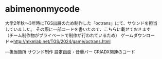 # abimenonmycode
大学2年秋～3年時にTGS出展のため制作した「octrans」にて、サウンドを担当していました。
その際に一部コードを書いたので、こちらに載せておきます（チーム制作物がプライベートで制作が行われているため）
ゲームダウンロード⇒http://mkmlab.net/TGS/2024/game/octrans.html

―担当箇所
サウンド制作
設定画面・音量バー
CRIADX関連のコード

